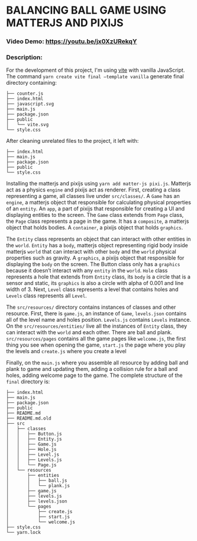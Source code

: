 # BALANCING BALL GAME USING MATTERJS AND PIXIJS
### Video Demo: https://youtu.be/jx0XzURekqY
### Description:
For the development of this project, I'm using [vite](https://vitejs.dev/) with vanilla JavaScript. The command `yarn create vite final –template vanilla` generate final directory containing:
```
├── counter.js
├── index.html
├── javascript.svg
├── main.js
├── package.json
├── public
│   └── vite.svg
└── style.css
```
After cleaning unrelated files to the project, it left with:
```
├── index.html
├── main.js
├── package.json
├── public
└── style.css
```
Installing the matterjs and pixijs using `yarn add matter-js pixi.js`. Matterjs act as a physics `engine` and pixijs act as renderer. First, creating a class representing a game, all classes live under `src/classes/`. A `Game` has an `engine`, a matterjs object that responsible for calculating physical properties of an `entity`. An `app`, a part of pixijs that responsible for creating a UI and displaying entities to the screen. The `Game` class extends from `Page` class, the `Page` class represents a page in the game. It has a `composite`, a matterjs object that holds bodies. A `container`, a pixijs object that holds `graphics`.


The `Entity` class represents an object that can interact with other entities in the `world`. `Entity` has a `body`, matterjs object representing rigid body inside matterjs `world` that can interact with other `body` and the `world` physical properties such as gravity. A `graphics`, a pixijs object that responsible for displaying the `body` on the screen. The Button class only has a `graphics` because it doesn’t interact with any `entity` in the `world`. `Hole` class represents a hole that extends from `Entity` class, its `body` is a circle that is a sensor and static, its `graphics` is also a circle with alpha of 0.001 and line width of 3. Next, `Level` class represents a level that contains holes and `Levels` class represents all `Level`.


The `src/resources/` directory contains instances of classes and other resource. First, there is `game.js`, an instance of `Game`, `levels.json` contains all of the level name and holes position. `Levels.js` contains `Levels` instance. On the `src/resources/entities/` live all the instances of `Entity` class, they can interact with the `world` and each other. There are ball and plank. `src/resources/pages` contains all the game pages like `welcome.js`, the first thing you see when opening the game, `start.js` the page where you play the levels and `create.js` where you create a level


Finally, on the `main.js` where you assemble all resource by adding ball and plank to game and updating them, adding a collision rule for a ball and holes, adding welcome page to the game. The complete structure of the `final` directory is:
```
├── index.html
├── main.js
├── package.json
├── public
├── README.md
├── README.md.old
├── src
│   ├── classes
│   │   ├── Button.js
│   │   ├── Entity.js
│   │   ├── Game.js
│   │   ├── Hole.js
│   │   ├── Level.js
│   │   ├── Levels.js
│   │   └── Page.js
│   └── resources
│       ├── entities
│       │   ├── ball.js
│       │   └── plank.js
│       ├── game.js
│       ├── levels.js
│       ├── levels.json
│       └── pages
│           ├── create.js
│           ├── start.js
│           └── welcome.js
├── style.css
└── yarn.lock
```
